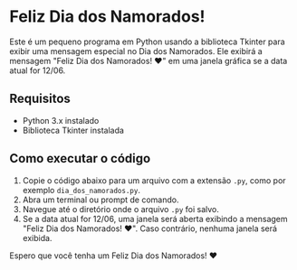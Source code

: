 # Feliz Dia dos Namorados!

Este é um pequeno programa em Python usando a biblioteca Tkinter para exibir uma mensagem especial no Dia dos Namorados. Ele exibirá a mensagem "Feliz Dia dos Namorados! ❤" em uma janela gráfica se a data atual for 12/06.

## Requisitos
- Python 3.x instalado
- Biblioteca Tkinter instalada

## Como executar o código
1. Copie o código abaixo para um arquivo com a extensão `.py`, como por exemplo `dia_dos_namorados.py`.
2. Abra um terminal ou prompt de comando.
3. Navegue até o diretório onde o arquivo `.py` foi salvo.
4. Se a data atual for 12/06, uma janela será aberta exibindo a mensagem "Feliz Dia dos Namorados! ❤". Caso contrário, nenhuma janela será exibida.

Espero que você tenha um Feliz Dia dos Namorados! ❤️
